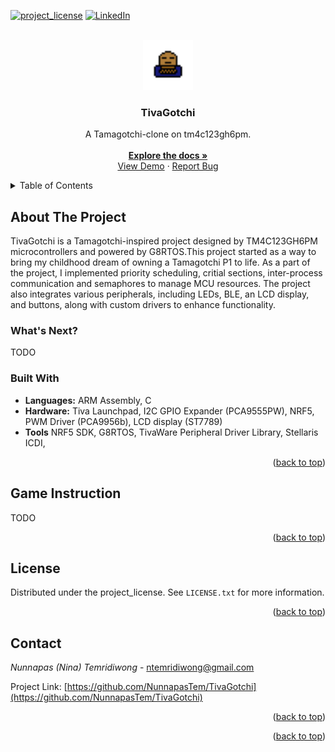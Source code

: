 <!-- Readme template reference: https://github.com/othneildrew/Best-README-Template/pull/73 -->

<a id="readme-top"></a>

<!-- [![Stargazers][stars-shield]][stars-url]
[![Issues][issues-shield]][issues-url] -->

[![project_license][license-shield]][license-url]
[![LinkedIn][linkedin-shield]][linkedin-url]

<!-- PROJECT LOGO -->
<br />
<div align="center">
  <a href="https://github.com/github_username/repo_name">
    <img src="images/Sleepy_tama.png" alt="Logo" width="80" height="80">
  </a>

<h3 align="center">TivaGotchi</h3>
  <p align="center">
    A Tamagotchi-clone on tm4c123gh6pm.
    <br />
    <br />
    <a href="https://github.com/NunnapasTem/TivaGotchi"><strong>Explore the docs »</strong></a>
    <br />
    <a href="https://youtu.be/J6BQPwCq-WE">View Demo</a>
    &middot;
    <a href="https://github.com/NunnapasTem/TivaGotchi/issues/new?labels=bug&template=bug-report---.md">Report Bug</a>
  
  </p>
</div>

<!-- TABLE OF CONTENTS -->
<details>
  <summary>Table of Contents</summary>
  <ol>
    <li>
      <a href="#about-the-project">About The Project</a>
      <ul>
        <li><a href="#built-with">Built With</a></li>
      </ul>
    </li>
    <!-- <li>
      <a href="#getting-started">Getting Started</a>
      <ul>
        <li><a href="#prerequisites">Prerequisites</a></li>
        <li><a href="#installation">Installation</a></li>
      </ul>
    </li> -->
    <li><a href="#Game Instruction">Game Instruction</a></li>
    <li><a href="#license">License</a></li>
    <li><a href="#contact">Contact</a></li>
    <!-- <li><a href="#acknowledgments">Acknowledgments</a></li> -->
  </ol>
</details>

<!-- ABOUT THE PROJECT -->

## About The Project

TivaGotchi is a Tamagotchi-inspired project designed by TM4C123GH6PM microcontrollers and powered by G8RTOS.This project started as a way to bring my childhood dream of owning a Tamagotchi P1 to life. As a part of the project, I implemented priority scheduling, critial sections, inter-process communication and semaphores to manage MCU resources. The project also integrates various peripherals, including LEDs, BLE, an LCD display, and buttons, along with custom drivers to enhance functionality.

### What's Next?

TODO

### Built With

- **Languages:** ARM Assembly, C
- **Hardware:** Tiva Launchpad, I2C GPIO Expander (PCA9555PW), NRF5, PWM Driver (PCA9956b), LCD display (ST7789)
- **Tools** NRF5 SDK, G8RTOS, TivaWare Peripheral Driver Library, Stellaris ICDI,

<p align="right">(<a href="#readme-top">back to top</a>)</p>

<!-- GETTING STARTED -->
<!--
## Getting Started


### Prerequisites

This is an example of how to list things you need to use the software and how to install them.

- npm
  ```sh
  npm install npm@latest -g
  ```

### Installation

1. Get a free API Key at [https://example.com](https://example.com)
2. Clone the repo
   ```sh
   git clone https://github.com/github_username/repo_name.git
   ```
3. Install NPM packages
   ```sh
   npm install
   ```
4. Enter your API in `config.js`
   ```js
   const API_KEY = "ENTER YOUR API";
   ```
5. Change git remote url to avoid accidental pushes to base project
   ```sh
   git remote set-url origin github_username/repo_name
   git remote -v # confirm the changes
   ```

<p align="right">(<a href="#readme-top">back to top</a>)</p>

<!-- USAGE EXAMPLES -->

## Game Instruction

TODO

<p align="right">(<a href="#readme-top">back to top</a>)</p>
<!-- LICENSE -->

## License

Distributed under the project_license. See `LICENSE.txt` for more information.

<p align="right">(<a href="#readme-top">back to top</a>)</p>

<!-- CONTACT -->

## Contact

_Nunnapas (Nina) Temridiwong_ - ntemridiwong@gmail.com

Project Link: [https://github.com/NunnapasTem/TivaGotchi](https://github.com/NunnapasTem/TivaGotchi)

<p align="right">(<a href="#readme-top">back to top</a>)</p>

<!-- ACKNOWLEDGMENTS -->

<!-- ## Acknowledgments

- []()
- []()
- []() -->

<p align="right">(<a href="#readme-top">back to top</a>)</p>

<!-- MARKDOWN LINKS & IMAGES -->
<!-- https://www.markdownguide.org/basic-syntax/#reference-style-links -->

[forks-shield]: https://img.shields.io/github/forks/github_username/repo_name.svg?style=for-the-badge
[forks-url]: https://github.com/github_username/repo_name/network/members
[stars-shield]: https://img.shields.io/github/stars/github_username/repo_name.svg?style=for-the-badge
[stars-url]: https://github.com/github_username/repo_name/stargazers
[issues-shield]: https://img.shields.io/github/issues/github_username/repo_name.svg?style=for-the-badge
[issues-url]: https://github.com/github_username/repo_name/issues
[license-shield]: https://img.shields.io/github/license/NunnapasTem/TivaGotchi?style=for-the-badge
[license-url]: https://github.com/NunnapasTem/TivaGotchi/blob/main/LICENSE
[linkedin-shield]: https://img.shields.io/badge/-LinkedIn-black.svg?style=for-the-badge&logo=linkedin&colorB=555
[linkedin-url]: https://linkedin.com/in/ntemridiwong
